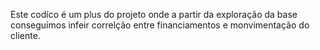 Este codíco é um plus do projeto onde a partir da exploração da base  conseguimos infeir correlção entre financiamentos e monvimentação do cliente.